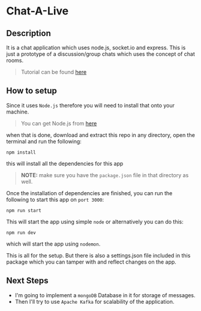 # Chat-A-Live

## Description
It is a chat application which uses node.js, socket.io and express. This is just a prototype of a discussion/group chats which uses the concept of chat rooms.
> Tutorial can be found [here](https://www.youtube.com/watch?v=jD7FnbI76Hg)

## How to setup
Since it uses `Node.js` therefore you will need to install that onto your machine. 
> You can get Node.js from [here](https://nodejs.org/en/)

when that is done, download and extract this repo in any directory, open the terminal and run the following:
```
npm install
```
this will install all the dependencies for this app

> **NOTE:** make sure you have the `package.json` file in that directory as well. 

Once the installation of dependencies are finished, you can run the following to start this app on `port 3000`:
```
npm run start
```
This will start the app using simple `node`
or alternatively you can do this:
```
npm run dev
```
which will start the app using `nodemon`.

This is all for the setup. But there is also a settings.json file included in this package which you can tamper with and reflect changes on the app.

## Next Steps
- I'm going to implement a `mongoDB` Database in it for storage of messages.
- Then I'll try to use `Apache Kafka` for scalability of the application.
